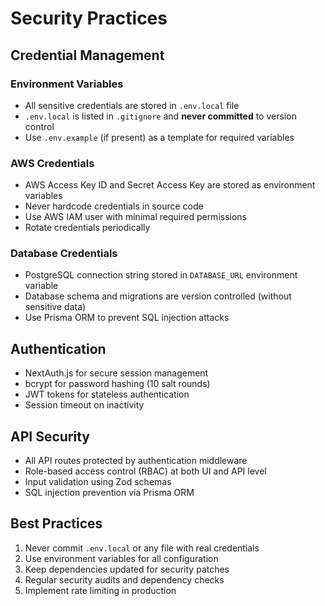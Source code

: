 # Security Practices

## Credential Management

### Environment Variables
- All sensitive credentials are stored in `.env.local` file
- `.env.local` is listed in `.gitignore` and **never committed** to version control
- Use `.env.example` (if present) as a template for required variables

### AWS Credentials
- AWS Access Key ID and Secret Access Key are stored as environment variables
- Never hardcode credentials in source code
- Use AWS IAM user with minimal required permissions
- Rotate credentials periodically

### Database Credentials
- PostgreSQL connection string stored in `DATABASE_URL` environment variable
- Database schema and migrations are version controlled (without sensitive data)
- Use Prisma ORM to prevent SQL injection attacks

## Authentication
- NextAuth.js for secure session management
- bcrypt for password hashing (10 salt rounds)
- JWT tokens for stateless authentication
- Session timeout on inactivity

## API Security
- All API routes protected by authentication middleware
- Role-based access control (RBAC) at both UI and API level
- Input validation using Zod schemas
- SQL injection prevention via Prisma ORM

## Best Practices
1. Never commit `.env.local` or any file with real credentials
2. Use environment variables for all configuration
3. Keep dependencies updated for security patches
4. Regular security audits and dependency checks
5. Implement rate limiting in production
